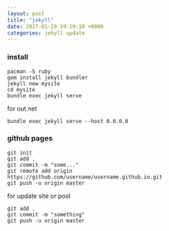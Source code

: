 ```yaml
---
layout: post
title: "jekyll"
date: 2017-01-29 19:19:19 +0000
categories: jekyll update
---
```


### install 
    pacman -S ruby
    gem install jekyll bundler
    jekyll new mysite
    cd mysite
    bundle exec jekyll serve

for out net

    bundle exec jekyll serve --host 0.0.0.0

### github pages
    git init
    git add .
    git commit -m "some..."
    git remote add origin https://github.com/username/username.github.io.git
    git push -u origin master

for update site or post

    git add .
    git commit -m "something"
    git push -u origin master


